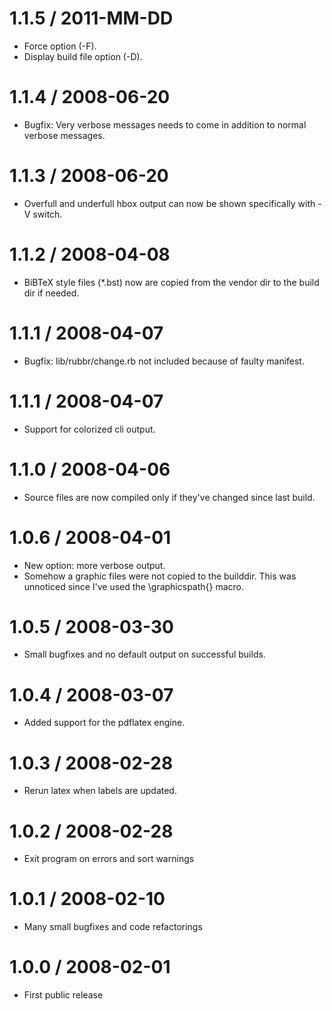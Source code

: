 1.1.5 / 2011-MM-DD
==================

* Force option (-F).
* Display build file option (-D).

1.1.4 / 2008-06-20
==================

* Bugfix: Very verbose messages needs to come in addition to normal verbose
  messages.

1.1.3 / 2008-06-20
==================

* Overfull and underfull hbox output can now be shown specifically with -V
  switch.

1.1.2 / 2008-04-08
==================

* BiBTeX style files (*.bst) now are copied from the vendor dir to
  the build dir if needed.

1.1.1 / 2008-04-07
==================

* Bugfix: lib/rubbr/change.rb not included because of faulty manifest.

1.1.1 / 2008-04-07
==================

* Support for colorized cli output.

1.1.0 / 2008-04-06
==================

* Source files are now compiled only if they've changed since last build.

1.0.6 / 2008-04-01
==================

* New option: more verbose output.
* Somehow a graphic files were not copied to the builddir. This
  was unnoticed since I've used the \graphicspath{} macro.

1.0.5 / 2008-03-30
==================

* Small bugfixes and no default output on successful builds.

1.0.4 / 2008-03-07
==================

* Added support for the pdflatex engine.

1.0.3 / 2008-02-28
==================

* Rerun latex when labels are updated.

1.0.2 / 2008-02-28
==================

* Exit program on errors and sort warnings

1.0.1 / 2008-02-10
==================

* Many small bugfixes and code refactorings

1.0.0 / 2008-02-01
==================

* First public release
